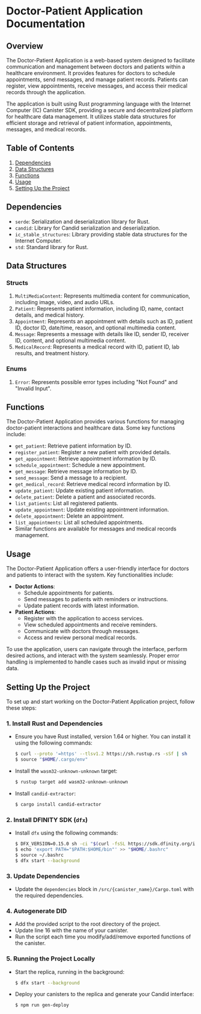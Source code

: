 
# Doctor-Patient Application Documentation

## Overview
The Doctor-Patient Application is a web-based system designed to facilitate communication and management between doctors and patients within a healthcare environment. It provides features for doctors to schedule appointments, send messages, and manage patient records. Patients can register, view appointments, receive messages, and access their medical records through the application.

The application is built using Rust programming language with the Internet Computer (IC) Canister SDK, providing a secure and decentralized platform for healthcare data management. It utilizes stable data structures for efficient storage and retrieval of patient information, appointments, messages, and medical records.

## Table of Contents
1. [Dependencies](#dependencies)
2. [Data Structures](#data-structures)
3. [Functions](#functions)
4. [Usage](#usage)
5. [Setting Up the Project](#setup)

## Dependencies <a name="dependencies"></a>
- `serde`: Serialization and deserialization library for Rust.
- `candid`: Library for Candid serialization and deserialization.
- `ic_stable_structures`: Library providing stable data structures for the Internet Computer.
- `std`: Standard library for Rust.

## Data Structures <a name="data-structures"></a>
### Structs
1. `MultiMediaContent`: Represents multimedia content for communication, including image, video, and audio URLs.
2. `Patient`: Represents patient information, including ID, name, contact details, and medical history.
3. `Appointment`: Represents an appointment with details such as ID, patient ID, doctor ID, date/time, reason, and optional multimedia content.
4. `Message`: Represents a message with details like ID, sender ID, receiver ID, content, and optional multimedia content.
5. `MedicalRecord`: Represents a medical record with ID, patient ID, lab results, and treatment history.

### Enums
1. `Error`: Represents possible error types including "Not Found" and "Invalid Input".

## Functions <a name="functions"></a>
The Doctor-Patient Application provides various functions for managing doctor-patient interactions and healthcare data. Some key functions include:
- `get_patient`: Retrieve patient information by ID.
- `register_patient`: Register a new patient with provided details.
- `get_appointment`: Retrieve appointment information by ID.
- `schedule_appointment`: Schedule a new appointment.
- `get_message`: Retrieve message information by ID.
- `send_message`: Send a message to a recipient.
- `get_medical_record`: Retrieve medical record information by ID.
- `update_patient`: Update existing patient information.
- `delete_patient`: Delete a patient and associated records.
- `list_patients`: List all registered patients.
- `update_appointment`: Update existing appointment information.
- `delete_appointment`: Delete an appointment.
- `list_appointments`: List all scheduled appointments.
- Similar functions are available for messages and medical records management.

## Usage <a name="usage"></a>
The Doctor-Patient Application offers a user-friendly interface for doctors and patients to interact with the system. Key functionalities include:
- **Doctor Actions**:
  - Schedule appointments for patients.
  - Send messages to patients with reminders or instructions.
  - Update patient records with latest information.
- **Patient Actions**:
  - Register with the application to access services.
  - View scheduled appointments and receive reminders.
  - Communicate with doctors through messages.
  - Access and review personal medical records.

To use the application, users can navigate through the interface, perform desired actions, and interact with the system seamlessly. Proper error handling is implemented to handle cases such as invalid input or missing data.

## Setting Up the Project <a name="setup"></a>
To set up and start working on the Doctor-Patient Application project, follow these steps:

### 1. Install Rust and Dependencies
- Ensure you have Rust installed, version 1.64 or higher. You can install it using the following commands:
  ```bash
  $ curl --proto '=https' --tlsv1.2 https://sh.rustup.rs -sSf | sh
  $ source "$HOME/.cargo/env"
  ```
- Install the `wasm32-unknown-unknown` target:
  ```bash
  $ rustup target add wasm32-unknown-unknown
  ```
- Install `candid-extractor`:
  ```bash
  $ cargo install candid-extractor
  ```

### 2. Install DFINITY SDK (`dfx`)
- Install `dfx` using the following commands:
  ```bash
  $ DFX_VERSION=0.15.0 sh -ci "$(curl -fsSL https://sdk.dfinity.org/install.sh)"
  $ echo 'export PATH="$PATH:$HOME/bin"' >> "$HOME/.bashrc"
  $ source ~/.bashrc
  $ dfx start --background
  ```

### 3. Update Dependencies
- Update the `dependencies` block in `/src/{canister_name}/Cargo.toml` with the required dependencies.

### 4. Autogenerate DID
- Add the provided script to the root directory of the project.
- Update line 16 with the name of your canister.
- Run the script each time you modify/add/remove exported functions of the canister.

### 5. Running the Project Locally
- Start the replica, running in the background:
  ```bash
  $ dfx start --background
  ```
- Deploy your canisters to the replica and generate your Candid interface:
  ```bash
  $ npm run gen-deploy
  ```